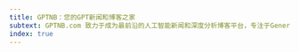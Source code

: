 ```yaml
---
title: GPTNB：您的GPT新闻和博客之家
subtext: GPTNB.com 致力于成为最前沿的人工智能新闻和深度分析博客平台，专注于Generative Pre-trained Transformer（生成预训练变换器）的AI大模型技术及其在各个领域的应用。我们的目标是为AI爱好者、研究人员、技术专家和行业观察者提供一个集新闻、洞察和资源于一体的综合信息站点。
index: true
---
```

